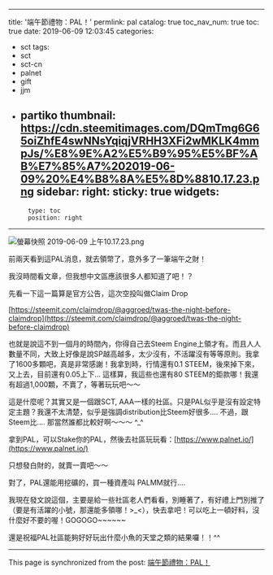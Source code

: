 
---
title: '端午節禮物：PAL！'
permlink: pal
catalog: true
toc_nav_num: true
toc: true
date: 2019-06-09 12:03:45
categories:
- sct
tags:
- sct
- sct-cn
- palnet
- gift
- jjm
- partiko
thumbnail: https://cdn.steemitimages.com/DQmTmg6G65oiZhfE4swNNsYqiqjVRHH3XFi2wMKLK4mmpJs/%E8%9E%A2%E5%B9%95%E5%BF%AB%E7%85%A7%202019-06-09%20%E4%B8%8A%E5%8D%8810.17.23.png
sidebar:
    right:
        sticky: true
widgets:
    -
        type: toc
        position: right
---


![螢幕快照 2019-06-09 上午10.17.23.png](https://cdn.steemitimages.com/DQmTmg6G65oiZhfE4swNNsYqiqjVRHH3XFi2wMKLK4mmpJs/%E8%9E%A2%E5%B9%95%E5%BF%AB%E7%85%A7%202019-06-09%20%E4%B8%8A%E5%8D%8810.17.23.png)

前兩天看到這PAL消息，就去領幣了，意外多了一筆端午之財！

我沒時間看文章，但我想中文區應該很多人都知道了吧！？

先看一下這一篇算是官方公告，這次空投叫做Claim Drop

[https://steemit.com/claimdrop/@aggroed/twas-the-night-before-claimdrop](https://steemit.com/claimdrop/@aggroed/twas-the-night-before-claimdrop)

也就是說這不到一個月的時間內，你得自己去Steem Engine上領才有。而且人人數量不同，大致上好像是說SP越高越多，太少沒有，不活躍沒有等等原則。我拿了1600多顆吧，真是非常感謝！我拿到時，行情還有0.1 STEEM，後來掉下來，又上去，目前還有0.05上下... 這樣算，我這些也還有80 STEEM的鉅款哪！我還有超過1,000顆，不賣了，等著玩玩吧～～

這是什麼呢？其實又是一個跟SCT, AAA一樣的社區。只是PAL似乎是沒有設定特定主題？我還不太清楚，似乎是強調distribution比Steem好很多.... 不過，跟Steem比.... 那當然誰都比較好啊～～～ ^_^

拿到PAL，可以Stake你的PAL，然後去社區玩玩看：[https://www.palnet.io/](https://www.palnet.io/)

只想發白財的，就賣一賣吧～～

對了，PAL還能用挖礦的，買一種資產叫 PALMM就行....

我現在發文說這個，主要是給一些社區老人們看看，別睡著了，有好禮上門別推了（要是有活躍的小號，那還能多領哪！>_<），快去拿吧！可以吃上一頓好料，沒什麼好不要的喔！GOGOGO~~~~~~

還是祝福PAL社區能夠好好玩出什麼小魚的天堂之類的結果囉！！^^

- - -

This page is synchronized from the post: [端午節禮物：PAL！](https://steemit.com/@deanliu/pal)
